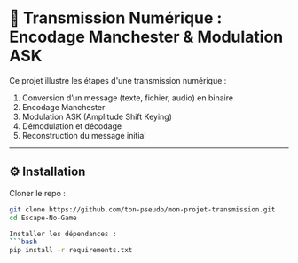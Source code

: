 # 📡 Transmission Numérique : Encodage Manchester & Modulation ASK

Ce projet illustre les étapes d'une transmission numérique :  
1. Conversion d’un message (texte, fichier, audio) en binaire  
2. Encodage Manchester  
3. Modulation ASK (Amplitude Shift Keying)  
4. Démodulation et décodage  
5. Reconstruction du message initial  

---

## ⚙️ Installation

Cloner le repo :
```bash
git clone https://github.com/ton-pseudo/mon-projet-transmission.git
cd Escape-No-Game

Installer les dépendances :
```bash
pip install -r requirements.txt
